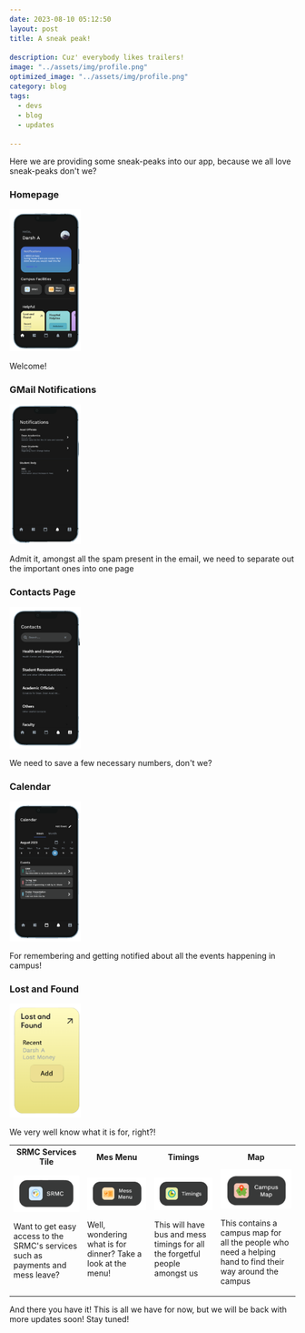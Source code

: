 ```yaml
---
date: 2023-08-10 05:12:50
layout: post
title: A sneak peak!

description: Cuz' everybody likes trailers!
image: "../assets/img/profile.png"
optimized_image: "../assets/img/profile.png"
category: blog
tags:
  - devs
  - blog
  - updates

---
```


Here we are providing some sneak-peaks into our app, because we all love sneak-peaks don't we?

### Homepage

<img src="../assets/img/homepage.png" width="25%"/>


Welcome!

### GMail Notifications

<img src="../assets/img/notif.png" width="25%"/>

Admit it, amongst all the spam present in the email, we need to separate out the important ones into one page

### Contacts Page

<img src="../assets/img/contacts.png" width="25%"/>


We need to save a few necessary numbers, don't we?

### Calendar

<img src="../assets/img/calendar.png" width="25%"/>

For remembering and getting notified about all the events happening in campus!

### Lost and Found

<img src="../assets/img/lostnfound.png" width="25%"/>

We very well know what it is for, right?!

<table>
<tr>
<th>SRMC Services Tile</th>
<th>Mes Menu</th>
<th>Timings</th>
<th>Map </th>
</tr>
<tr>
<td>
<img src="../assets/img/Tile_SRMC.png">

Want to get easy access to the SRMC's services such as payments and mess leave?

</td>
<td>

<img src="../assets/img/Tile_MessMenu.png">

Well, wondering what is for dinner? Take a look at the menu!

</td>
<td>
<img src="../assets/img/Tile_Timings.png">

This will have bus and mess timings for all the forgetful people amongst us
</td>
<td>
<img src="../assets/img/Tile_Map.png">

This contains a campus map for all the people who need a helping hand to find their way around the campus
</td>
</tr>
</table>

And there you have it! This is all we have for now, but we will be back with more updates soon! Stay tuned! 



